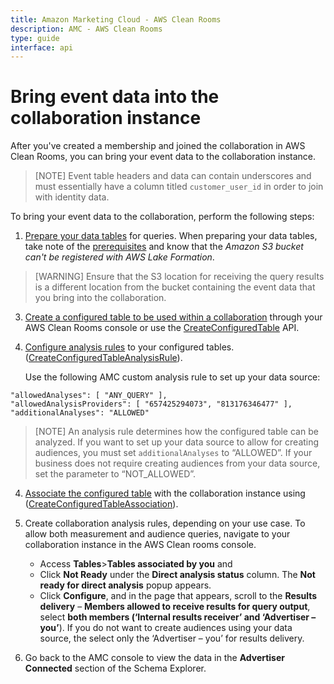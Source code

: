 ```yaml
---
title: Amazon Marketing Cloud - AWS Clean Rooms
description: AMC - AWS Clean Rooms
type: guide
interface: api
---
```

# Bring event data into the collaboration instance

After you've created a membership and joined the collaboration in AWS Clean Rooms, you can bring your event data to the collaboration instance.

> [NOTE] Event table headers and data can contain underscores and must essentially have a column titled `customer_user_id` in order to join with identity data.

To bring your event data to the collaboration, perform the following steps:

1. [Prepare your data tables](https://docs.aws.amazon.com/clean-rooms/latest/userguide/prepare-data.html) for queries. When preparing your data tables, take note of the [prerequisites](https://docs.aws.amazon.com/clean-rooms/latest/userguide/prepare-data.html#prep-data-tables-prereq) and know that the *Amazon S3 bucket can't be registered with AWS Lake Formation*.

>[WARNING] Ensure that the S3 location for receiving the query results is a different location from the bucket containing the event data that you bring into the collaboration.

3. [Create a configured table to be used within a collaboration](https://docs.aws.amazon.com/clean-rooms/latest/userguide/create-configured-table.html) through your AWS Clean Rooms console or use the [CreateConfiguredTable](https://docs.aws.amazon.com/clean-rooms/latest/apireference/API_CreateConfiguredTable.html) API.
4. [Configure analysis rules](https://docs.aws.amazon.com/clean-rooms/latest/userguide/configure-analysis-rule.html) to your configured tables. ([CreateConfiguredTableAnalysisRule](https://docs.aws.amazon.com/clean-rooms/latest/apireference/API_CreateConfiguredTableAnalysisRule.html)).

   Use the following AMC custom analysis rule to set up your data source:

```
"allowedAnalyses": [ "ANY_QUERY" ], 
"allowedAnalysisProviders": [ "657425294073", "813176346477" ],
"additionalAnalyses": "ALLOWED"

```

> [NOTE] An analysis rule determines how the configured table can be analyzed. If you want to set up your data source to allow for creating audiences, you must set `additionalAnalyses` to “ALLOWED”. If your business does not require creating audiences from your data source, set the parameter to “NOT_ALLOWED”.

4. [Associate the configured table](https://docs.aws.amazon.com/clean-rooms/latest/userguide/associate-configured-table.html) with the collaboration instance using ([CreateConfiguredTableAssociation](https://docs.aws.amazon.com/clean-rooms/latest/apireference/API_CreateConfiguredTableAssociation.html)).
5. Create collaboration analysis rules, depending on your use case. To allow both measurement and audience queries, navigate to your collaboration instance in the AWS Clean rooms console.

   - Access **Tables**\>**Tables associated by you** and
   - Click **Not Ready** under the **Direct analysis status** column. The **Not ready for direct analysis** popup appears.
   - Click **Configure**, and in the page that appears, scroll to the **Results delivery** – **Members allowed to receive results for query output**, select **both members (‘Internal results receiver’ and ‘Advertiser – you’**). If you do not want to create audiences using your data source, the select only the ‘Advertiser – you’ for results delivery.
6. Go back to the AMC console to view the data in the **Advertiser Connected** section of the Schema Explorer.
